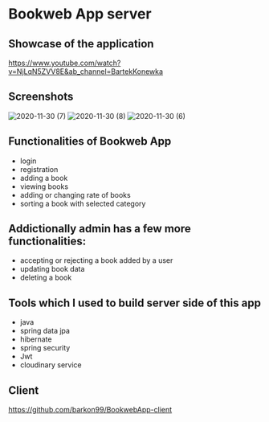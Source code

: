 # Bookweb App server

## Showcase of the application
https://www.youtube.com/watch?v=NjLqN5ZVV8E&ab_channel=BartekKonewka

## Screenshots
![2020-11-30 (7)](https://user-images.githubusercontent.com/50615675/100616076-d7578180-3318-11eb-937b-42e16e6957c4.png)
![2020-11-30 (8)](https://user-images.githubusercontent.com/50615675/100616084-d9b9db80-3318-11eb-9ca7-f25cccc09cab.png)
![2020-11-30 (6)](https://user-images.githubusercontent.com/50615675/100616090-db839f00-3318-11eb-8f39-774866f938d4.png)

## Functionalities of Bookweb App
 - login  
 - registration 
 - adding a book 
 - viewing books 
 - adding or changing rate of books 
 - sorting a book with selected category
 
 ## Addictionally admin has a few more functionalities: 
 - accepting or rejecting a book added by a user  
 - updating book data 
 - deleting a book
 
 ## Tools which I used to build server side of this app 
 - java
 - spring data jpa
 - hibernate
 - spring security
 - Jwt
 - cloudinary service
 
 
 ## Client
 https://github.com/barkon99/BookwebApp-client


